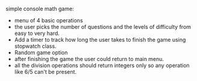simple console math game:
- menu of 4 basic operations
- the user picks the number of questions and the levels of difficulty from easy to very hard.
- Add a timer to track how long the user takes to finish the game using stopwatch class.
- Random game option
- after finishing the game the user could return to main menu.
- all the division operations should return integers only so any operation like 6/5 can't be present.

